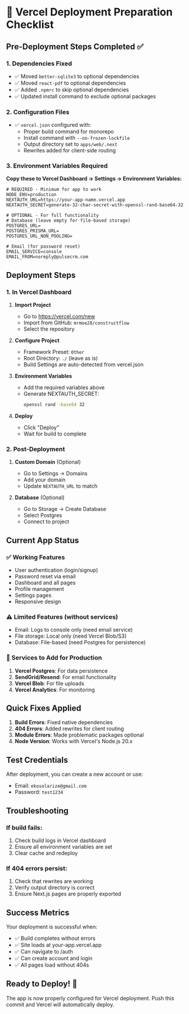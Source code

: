 # 🚀 Vercel Deployment Preparation Checklist

## Pre-Deployment Steps Completed ✅

### 1. Dependencies Fixed
- ✅ Moved `better-sqlite3` to optional dependencies
- ✅ Moved `react-pdf` to optional dependencies
- ✅ Added `.npmrc` to skip optional dependencies
- ✅ Updated install command to exclude optional packages

### 2. Configuration Files
- ✅ `vercel.json` configured with:
  - Proper build command for monorepo
  - Install command with `--no-frozen-lockfile`
  - Output directory set to `apps/web/.next`
  - Rewrites added for client-side routing

### 3. Environment Variables Required

**Copy these to Vercel Dashboard → Settings → Environment Variables:**

```env
# REQUIRED - Minimum for app to work
NODE_ENV=production
NEXTAUTH_URL=https://your-app-name.vercel.app
NEXTAUTH_SECRET=generate-32-char-secret-with-openssl-rand-base64-32

# OPTIONAL - For full functionality
# Database (leave empty for file-based storage)
POSTGRES_URL=
POSTGRES_PRISMA_URL=
POSTGRES_URL_NON_POOLING=

# Email (for password reset)
EMAIL_SERVICE=console
EMAIL_FROM=noreply@pulsecrm.com
```

## Deployment Steps

### 1. In Vercel Dashboard

1. **Import Project**
   - Go to https://vercel.com/new
   - Import from GitHub: `mrmoe28/constructflow`
   - Select the repository

2. **Configure Project**
   - Framework Preset: `Other`
   - Root Directory: `./` (leave as is)
   - Build Settings are auto-detected from vercel.json

3. **Environment Variables**
   - Add the required variables above
   - Generate NEXTAUTH_SECRET:
     ```bash
     openssl rand -base64 32
     ```

4. **Deploy**
   - Click "Deploy"
   - Wait for build to complete

### 2. Post-Deployment

1. **Custom Domain** (Optional)
   - Go to Settings → Domains
   - Add your domain
   - Update `NEXTAUTH_URL` to match

2. **Database** (Optional)
   - Go to Storage → Create Database
   - Select Postgres
   - Connect to project

## Current App Status

### ✅ Working Features
- User authentication (login/signup)
- Password reset via email
- Dashboard and all pages
- Profile management
- Settings pages
- Responsive design

### ⚠️ Limited Features (without services)
- Email: Logs to console only (need email service)
- File storage: Local only (need Vercel Blob/S3)
- Database: File-based (need Postgres for persistence)

### 🔧 Services to Add for Production
1. **Vercel Postgres**: For data persistence
2. **SendGrid/Resend**: For email functionality
3. **Vercel Blob**: For file uploads
4. **Vercel Analytics**: For monitoring

## Quick Fixes Applied

1. **Build Errors**: Fixed native dependencies
2. **404 Errors**: Added rewrites for client routing
3. **Module Errors**: Made problematic packages optional
4. **Node Version**: Works with Vercel's Node.js 20.x

## Test Credentials

After deployment, you can create a new account or use:
- Email: `ekosolarize@gmail.com`
- Password: `test1234`

## Troubleshooting

### If build fails:
1. Check build logs in Vercel dashboard
2. Ensure all environment variables are set
3. Clear cache and redeploy

### If 404 errors persist:
1. Check that rewrites are working
2. Verify output directory is correct
3. Ensure Next.js pages are properly exported

## Success Metrics

Your deployment is successful when:
- ✅ Build completes without errors
- ✅ Site loads at your-app.vercel.app
- ✅ Can navigate to /auth
- ✅ Can create account and login
- ✅ All pages load without 404s

## Ready to Deploy! 🎉

The app is now properly configured for Vercel deployment. Push this commit and Vercel will automatically deploy.
